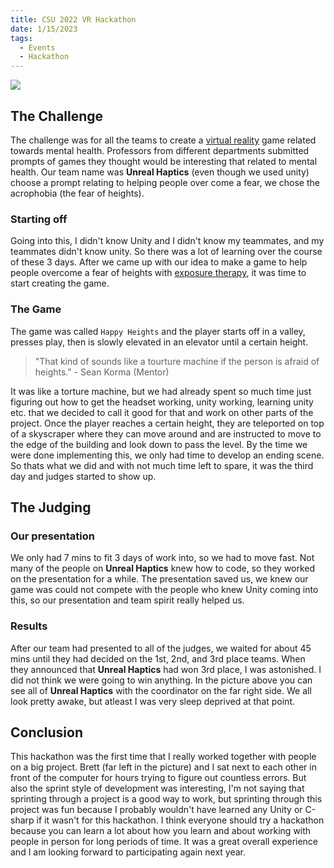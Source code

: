 ```yaml
---
title: CSU 2022 VR Hackathon
date: 1/15/2023
tags:
  - Events
  - Hackathon
---
```

![](/pictures/Hackathon-picture.jpg)
## The Challenge
The challenge was for all the teams to create a [virtual reality](https://en.wikipedia.org/wiki/Virtual_reality) game related towards mental health. Professors from different departments submitted prompts of games they thought would be interesting that related to mental health. Our team name was **Unreal Haptics** (even though we used unity) choose a prompt relating to helping people over come a fear, we chose the acrophobia (the fear of heights).
### Starting off
Going into this, I didn't know Unity and I didn't know my teammates, and my teammates didn't know unity. So there was a lot of learning over the course of these 3 days. After we came up with our idea to make a game to help people overcome a fear of heights with [exposure therapy](https://en.wikipedia.org/wiki/Exposure_therapy), it was time to start creating the game.
### The Game
The game was called `Happy Heights` and the player starts off in a valley, presses play, then is slowly elevated in an elevator until a certain height.
> "That kind of sounds like a tourture machine if the person is afraid of heights." - Sean Korma (Mentor)

It was like a torture machine, but we had already spent so much time just figuring out how to get the headset working, unity working, learning unity etc. that we decided to call it good for that and work on other parts of the project.
Once the player reaches a certain height, they are teleported on top of a skyscraper where they can move around and are instructed to move to the edge of the building and look down to pass the level.
By the time we were done implementing this, we only had time to develop an ending scene. So thats what we did and with not much time left to spare, it was the third day and judges started to show up.
## The Judging
### Our presentation
We only had 7 mins to fit 3 days of work into, so we had to move fast. Not many of the people on **Unreal Haptics** knew how to code, so they worked on the presentation for a while. The presentation saved us, we knew our game was could not compete with the people who knew Unity coming into this, so our presentation and team spirit really helped us. 
### Results
After our team had presented to all of the judges, we waited for about 45 mins until they had decided on the 1st, 2nd, and 3rd place teams. When they announced that **Unreal Haptics** had won 3rd place, I was astonished. I did not think we were going to win anything. 
In the picture above you can see all of **Unreal Haptics** with the coordinator on the far right side. We all look pretty awake, but atleast I was very sleep deprived at that point.
## Conclusion
This hackathon was the first time that I really worked together with people on a big project. Brett (far left in the picture) and I sat next to each other in front of the computer for hours trying to figure out countless errors. But also the sprint style of development was interesting, I'm not saying that sprinting through a project is a good way to work, but sprinting through this project was fun because I probably wouldn't have learned any Unity or C-sharp if it wasn't for this hackathon. 
I think everyone should try a hackathon because you can learn a lot about how you learn and about working with people in person for long periods of time. It was a great overall experience and I am looking forward to participating again next year. 